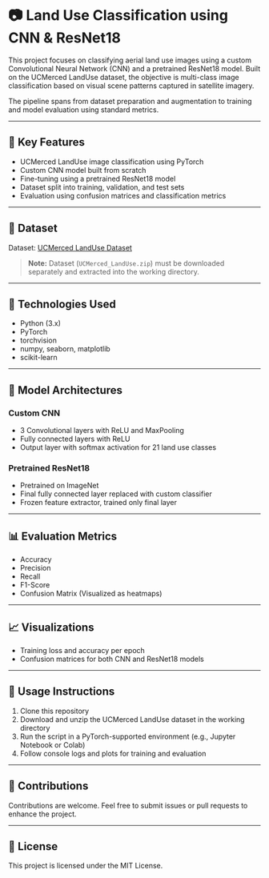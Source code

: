 # 📷 Land Use Classification using CNN & ResNet18

This project focuses on classifying aerial land use images using a custom Convolutional Neural Network (CNN) and a pretrained ResNet18 model. Built on the UCMerced LandUse dataset, the objective is multi-class image classification based on visual scene patterns captured in satellite imagery.

The pipeline spans from dataset preparation and augmentation to training and model evaluation using standard metrics.

---

## 🚀 Key Features

- UCMerced LandUse image classification using PyTorch
- Custom CNN model built from scratch
- Fine-tuning using a pretrained ResNet18 model
- Dataset split into training, validation, and test sets
- Evaluation using confusion matrices and classification metrics

---

## 📁 Dataset

Dataset: [UCMerced LandUse Dataset](http://weegee.vision.ucmerced.edu/datasets/landuse.html)

> **Note:** Dataset (`UCMerced_LandUse.zip`) must be downloaded separately and extracted into the working directory.

---

## 🧪 Technologies Used

- Python (3.x)
- PyTorch
- torchvision
- numpy, seaborn, matplotlib
- scikit-learn

---

## 🧠 Model Architectures

### Custom CNN
- 3 Convolutional layers with ReLU and MaxPooling
- Fully connected layers with ReLU
- Output layer with softmax activation for 21 land use classes

### Pretrained ResNet18
- Pretrained on ImageNet
- Final fully connected layer replaced with custom classifier
- Frozen feature extractor, trained only final layer

---

## 📊 Evaluation Metrics

- Accuracy
- Precision
- Recall
- F1-Score
- Confusion Matrix (Visualized as heatmaps)

---

## 📈 Visualizations

- Training loss and accuracy per epoch
- Confusion matrices for both CNN and ResNet18 models

---

## 🏁 Usage Instructions

1. Clone this repository
2. Download and unzip the UCMerced LandUse dataset in the working directory
3. Run the script in a PyTorch-supported environment (e.g., Jupyter Notebook or Colab)
4. Follow console logs and plots for training and evaluation

---

## 🤝 Contributions

Contributions are welcome. Feel free to submit issues or pull requests to enhance the project.

---

## 📜 License

This project is licensed under the MIT License.
